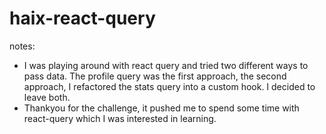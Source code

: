 # haix-react-query

notes: 
- I was playing around with react query and tried two different ways to pass data. The profile query was the first approach, the second approach, I refactored the stats query into a custom hook. I decided to leave both. 
- Thankyou for the challenge, it pushed me to spend some time with react-query which I was interested in learning.
